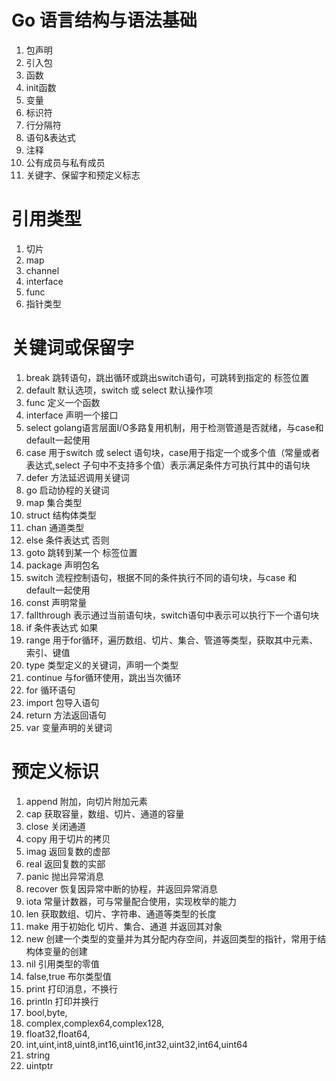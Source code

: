 # Go 语言结构与语法基础
1. 包声明
2. 引入包 
3. 函数
4. init函数
5. 变量
6. 标识符
7. 行分隔符
8. 语句&表达式
9. 注释
10. 公有成员与私有成员
11. 关键字、保留字和预定义标志

# 引用类型
1. 切片
2. map
3. channel
4. interface
5. func
6. 指针类型

# 关键词或保留字
1. break 跳转语句，跳出循环或跳出switch语句，可跳转到指定的 标签位置
2. default 默认选项，switch 或 select 默认操作项
3. func 定义一个函数
4. interface 声明一个接口
5. select golang语言层面I/O多路复用机制，用于检测管道是否就绪，与case和default一起使用
6. case 用于switch 或 select 语句块，case用于指定一个或多个值（常量或者表达式,select 子句中不支持多个值）表示满足条件方可执行其中的语句块
7. defer 方法延迟调用关键词
8. go 启动协程的关键词
9. map 集合类型
10. struct 结构体类型
11. chan 通道类型
12. else 条件表达式 否则
13. goto 跳转到某一个 标签位置
14. package 声明包名
15. switch 流程控制语句，根据不同的条件执行不同的语句块，与case 和 default一起使用
16. const 声明常量
17. fallthrough 表示通过当前语句块，switch语句中表示可以执行下一个语句块
18. if 条件表达式 如果
19. range 用于for循环，遍历数组、切片、集合、管道等类型，获取其中元素、索引、键值
20. type 类型定义的关键词，声明一个类型
21. continue 与for循环使用，跳出当次循环
22. for 循环语句
23. import 包导入语句
24. return 方法返回语句
25. var 变量声明的关键词

# 预定义标识
1. append 附加，向切片附加元素
2. cap 获取容量，数组、切片、通道的容量
3. close 关闭通道
4. copy 用于切片的拷贝 
5. imag 返回复数的虚部
6. real 返回复数的实部
7. panic 抛出异常消息
8. recover 恢复因异常中断的协程，并返回异常消息
9. iota 常量计数器，可与常量配合使用，实现枚举的能力
10. len 获取数组、切片、字符串、通道等类型的长度
11. make  用于初始化 切片、集合、通道 并返回其对象
12. new 创建一个类型的变量并为其分配内存空间，并返回类型的指针，常用于结构体变量的创建
13. nil 引用类型的零值
14. false,true  布尔类型值
15. print 打印消息，不换行
16. println 打印并换行
17. bool,byte,
18. complex,complex64,complex128,
19. float32,float64,
20. int,uint,int8,uint8,int16,uint16,int32,uint32,int64,uint64
21.	string
22. uintptr
